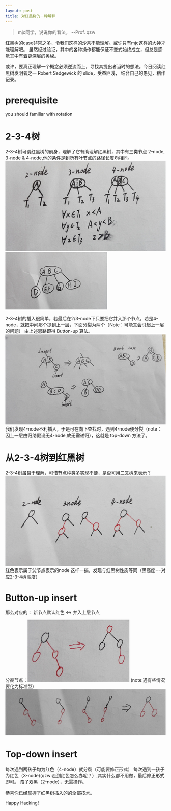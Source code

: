 ```yaml
---
layout: post
title: 对红黑树的一种解释
---
```


> mjc同学，说说你的看法。 --Prof. qzw

红黑树的case非常之多，令我们这样的沙茶不能理解。或许只有mjc这样的大神才能理解吧。
虽然经过验证，其中的各种操作都能保证不变式始终成立，但总是感觉其中有着更深层的奥秘。

或许，要真正理解一个概念必须逆流而上，寻找其提出者当时的想法。今日阅读红黑树发明者之一 Robert Sedgewick 的 slide，受益匪浅，
结合自己的愚见，稍作记录。

# prerequisite
you should familiar with rotation

<!-- more -->

# 2-3-4树
2-3-4树可谓红黑树的前身，理解了它有助理解红黑树，其中有三类节点 2-node, 3-node & 4-node,他的条件是到所有叶节点的路径长度均相同。
![节点类型](/public/upload/rbt/234nodes.jpg)
![2-3-4树](/public/upload/rbt/234.png)

2-3-4树的插入很简单，若最后在2/3-node下只要把它并入那个节点，若是4-node，就把中间那个提到上一层，下面分裂为两个（Note：可能又会引起上一层的问题）
由上述思路即得 Button-up 算法。
![insert](/public/upload/rbt/insert.png)
我们发现4-node不利插入，于是可在向下查找时，遇到4-node便分裂（note： 因上一层由归纳假设无4-node,故无需递归），这就是 top-down 方法了。

# 从2-3-4树到红黑树
2-3-4树虽易于理解，可惜节点种类多实现不便，是否可用二叉树来表示？
![对应红黑树表示](/public/upload/rbt/nodes.png)
红色表示属于父节点表示的node
这样一搞，发现与红黑树性质等同（黑高度==对应2-3-4树高度）

# Button-up insert
那么对应的： 新节点默认红色 <-> 并入上层节点

分裂节点：![分裂节点](/public/upload/rbt/split.png)
(note:遇有些情况要化为标准型）
![标准化](/public/upload/rbt/standardize.png)

# Top-down insert
每次遇到两孩子均为红色（4-node）就分裂（可能要修正形式）
每次遇到一孩子为红色（3-node)(qzw:走到红色怎么办呢？）,其实什么都不用做，最后修正形式即可。
孩子双黑（2-node），无需操作。

恭喜你已经掌握了红黑树插入的的全部技术。

Happy Hacking!
